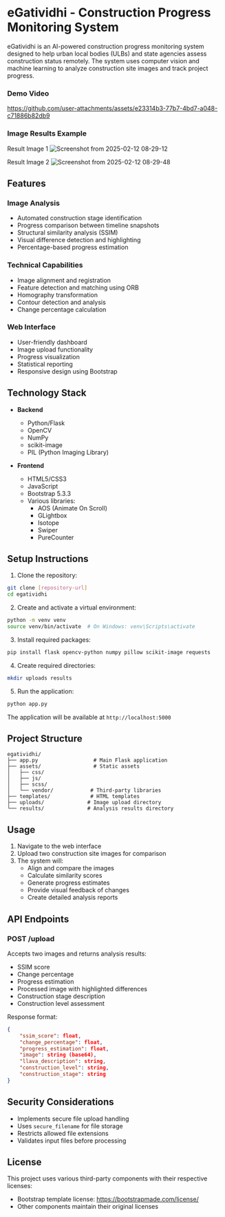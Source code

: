 # eGatividhi - Construction Progress Monitoring System

eGatividhi is an AI-powered construction progress monitoring system designed to help urban local bodies (ULBs) and state agencies assess construction status remotely. The system uses computer vision and machine learning to analyze construction site images and track project progress.

### Demo Video

https://github.com/user-attachments/assets/e23314b3-77b7-4bd7-a048-c71886b82db9





### Image Results Example

Result Image 1 
![Screenshot from 2025-02-12 08-29-12](https://github.com/user-attachments/assets/6e062a14-5d8c-4afe-bf14-eca24f07e6a0)

Result Image 2
![Screenshot from 2025-02-12 08-29-48](https://github.com/user-attachments/assets/fe0b70a6-8f12-4c8d-a22a-242bf82753f2)



## Features

### Image Analysis
- Automated construction stage identification
- Progress comparison between timeline snapshots
- Structural similarity analysis (SSIM)
- Visual difference detection and highlighting
- Percentage-based progress estimation

### Technical Capabilities
- Image alignment and registration
- Feature detection and matching using ORB
- Homography transformation
- Contour detection and analysis
- Change percentage calculation

### Web Interface
- User-friendly dashboard
- Image upload functionality
- Progress visualization
- Statistical reporting
- Responsive design using Bootstrap

## Technology Stack

- **Backend**
  - Python/Flask
  - OpenCV
  - NumPy
  - scikit-image
  - PIL (Python Imaging Library)

- **Frontend**
  - HTML5/CSS3
  - JavaScript
  - Bootstrap 5.3.3
  - Various libraries:
    - AOS (Animate On Scroll)
    - GLightbox
    - Isotope
    - Swiper
    - PureCounter

## Setup Instructions

1. Clone the repository:
```bash
git clone [repository-url]
cd egatividhi
```

2. Create and activate a virtual environment:
```bash
python -m venv venv
source venv/bin/activate  # On Windows: venv\Scripts\activate
```

3. Install required packages:
```bash
pip install flask opencv-python numpy pillow scikit-image requests
```

4. Create required directories:
```bash
mkdir uploads results
```

5. Run the application:
```bash
python app.py
```

The application will be available at `http://localhost:5000`

## Project Structure

```
egatividhi/
├── app.py                  # Main Flask application
├── assets/                 # Static assets
│   ├── css/
│   ├── js/
│   ├── scss/
│   └── vendor/            # Third-party libraries
├── templates/             # HTML templates
├── uploads/              # Image upload directory
└── results/              # Analysis results directory
```

## Usage

1. Navigate to the web interface
2. Upload two construction site images for comparison
3. The system will:
   - Align and compare the images
   - Calculate similarity scores
   - Generate progress estimates
   - Provide visual feedback of changes
   - Create detailed analysis reports

## API Endpoints

### POST /upload
Accepts two images and returns analysis results:
- SSIM score
- Change percentage
- Progress estimation
- Processed image with highlighted differences
- Construction stage description
- Construction level assessment

Response format:
```json
{
    "ssim_score": float,
    "change_percentage": float,
    "progress_estimation": float,
    "image": string (base64),
    "llava_description": string,
    "construction_level": string,
    "construction_stage": string
}
```

## Security Considerations

- Implements secure file upload handling
- Uses `secure_filename` for file storage
- Restricts allowed file extensions
- Validates input files before processing


## License

This project uses various third-party components with their respective licenses:
- Bootstrap template license: https://bootstrapmade.com/license/
- Other components maintain their original licenses
